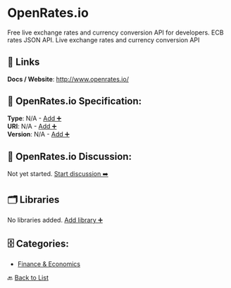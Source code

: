 # OpenRates.io

Free live exchange rates and currency conversion API for developers. ECB rates JSON API. Live exchange rates and currency conversion API

##  🔗 Links
**Docs / Website**: http://www.openrates.io/

## 🧬 OpenRates.io Specification:
**Type**: N/A - [Add ➕](https://github.com/apis-list/apis-list/edit/main/apis/openrates-io/openrates-io.yaml)  
**URI**: N/A - [Add ➕](https://github.com/apis-list/apis-list/edit/main/apis/openrates-io/openrates-io.yaml)  
**Version**: N/A - [Add ➕](https://github.com/apis-list/apis-list/edit/main/apis/openrates-io/openrates-io.yaml)

## 💬 OpenRates.io Discussion:
Not yet started. [Start discussion ➡️](https://github.com/apis-list/apis-list/discussions/new)

## 🗂️ Libraries

No libraries added. [Add library ➕](https://github.com/apis-list/apis-list/edit/main/apis/openrates-io/openrates-io.yaml)    


## 🗄️ Categories:
- [Finance & Economics](https://github.com/apis-list/apis-list#finance--economics-)

🔙  [Back to List](https://github.com/apis-list/apis-list)
